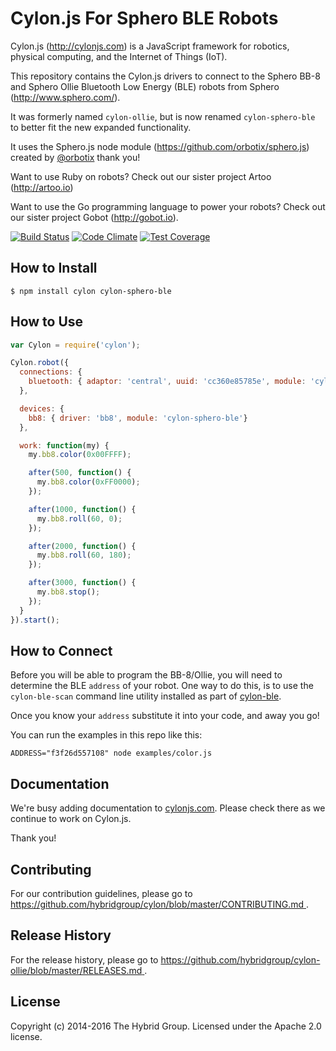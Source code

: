 # Cylon.js For Sphero BLE Robots

Cylon.js (http://cylonjs.com) is a JavaScript framework for robotics, physical computing, and the Internet of Things (IoT).

This repository contains the Cylon.js drivers to connect to the Sphero BB-8 and Sphero Ollie Bluetooth Low Energy (BLE) robots from Sphero (http://www.sphero.com/).

It was formerly named `cylon-ollie`, but is now renamed `cylon-sphero-ble` to better fit the new expanded functionality.

It uses the Sphero.js node module (https://github.com/orbotix/sphero.js) created by [@orbotix](https://github.com/orbotix) thank you!

Want to use Ruby on robots? Check out our sister project Artoo (http://artoo.io)

Want to use the Go programming language to power your robots? Check out our sister project Gobot (http://gobot.io).

[![Build Status](https://secure.travis-ci.org/hybridgroup/cylon-ollie.png?branch=master)](http://travis-ci.org/hybridgroup/cylon-ollie) [![Code Climate](https://codeclimate.com/github/hybridgroup/cylon-ollie/badges/gpa.svg)](https://codeclimate.com/github/hybridgroup/cylon-ollie) [![Test Coverage](https://codeclimate.com/github/hybridgroup/cylon-ollie/badges/coverage.svg)](https://codeclimate.com/github/hybridgroup/cylon-ollie)

## How to Install

    $ npm install cylon cylon-sphero-ble

## How to Use

```javascript
var Cylon = require('cylon');

Cylon.robot({
  connections: {
    bluetooth: { adaptor: 'central', uuid: 'cc360e85785e', module: 'cylon-ble'}
  },

  devices: {
    bb8: { driver: 'bb8', module: 'cylon-sphero-ble'}
  },

  work: function(my) {
    my.bb8.color(0x00FFFF);

    after(500, function() {
      my.bb8.color(0xFF0000);
    });

    after(1000, function() {
      my.bb8.roll(60, 0);
    });

    after(2000, function() {
      my.bb8.roll(60, 180);
    });

    after(3000, function() {
      my.bb8.stop();
    });
  }
}).start();
```

## How to Connect

Before you will be able to program the BB-8/Ollie, you will need to determine the BLE `address` of your robot. One way to do this, is to use the `cylon-ble-scan` command line utility installed as part of [cylon-ble](https://github.com/hybridgroup/cylon-ble).

Once you know your `address` substitute it into your code, and away you go!

You can run the examples in this repo like this:

```
ADDRESS="f3f26d557108" node examples/color.js
```

## Documentation

We're busy adding documentation to [cylonjs.com](http://cylonjs.com). Please check there as we continue to work on Cylon.js.

Thank you!

## Contributing

For our contribution guidelines, please go to [https://github.com/hybridgroup/cylon/blob/master/CONTRIBUTING.md
](https://github.com/hybridgroup/cylon/blob/master/CONTRIBUTING.md
).

## Release History

For the release history, please go to [https://github.com/hybridgroup/cylon-ollie/blob/master/RELEASES.md
](https://github.com/hybridgroup/cylon-ollie/blob/master/RELEASES.md
).

## License

Copyright (c) 2014-2016 The Hybrid Group. Licensed under the Apache 2.0 license.
